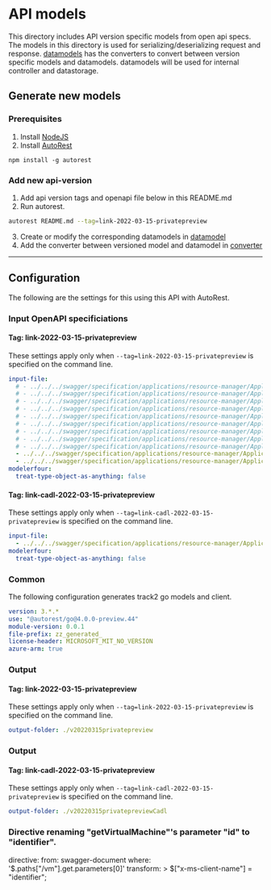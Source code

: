 # API models

This directory includes API version specific models from open api specs. The models in this directory is used for serializing/deserializing request and response. [datamodels](../datamodel/) has the converters to convert between version specific models and datamodels. datamodels will be used for internal controller and datastorage.

## Generate new models
### Prerequisites
1. Install [NodeJS](https://nodejs.org/)
2. Install [AutoRest](http://aka.ms/autorest)
```
npm install -g autorest
```

### Add new api-version

1. Add api version tags and openapi file below in this README.md
2. Run autorest.
```bash
autorest README.md --tag=link-2022-03-15-privatepreview
```
3. Create or modify the corresponding datamodels in [datamodel](../datamodel/)
4. Add the converter between versioned model and datamodel in [converter](../datamodel/converter/)

---

## Configuration

The following are the settings for this using this API with AutoRest.

### Input OpenAPI specificiations

#### Tag: link-2022-03-15-privatepreview

These settings apply only when `--tag=link-2022-03-15-privatepreview` is specified on the command line.

```yaml $(tag) == 'link-2022-03-15-privatepreview'
input-file:
  # - ../../../swagger/specification/applications/resource-manager/Applications.Link/preview/2022-03-15-privatepreview/mongoDatabases.json
  # - ../../../swagger/specification/applications/resource-manager/Applications.Link/preview/2022-03-15-privatepreview/rabbitMQMessageQueues.json
  # - ../../../swagger/specification/applications/resource-manager/Applications.Link/preview/2022-03-15-privatepreview/daprSecretStores.json
  # - ../../../swagger/specification/applications/resource-manager/Applications.Link/preview/2022-03-15-privatepreview/sqlDatabases.json
  # - ../../../swagger/specification/applications/resource-manager/Applications.Link/preview/2022-03-15-privatepreview/redisCaches.json
  # - ../../../swagger/specification/applications/resource-manager/Applications.Link/preview/2022-03-15-privatepreview/daprPubSubBrokers.json
  # - ../../../swagger/specification/applications/resource-manager/Applications.Link/preview/2022-03-15-privatepreview/daprInvokeHttpRoutes.json
  # - ../../../swagger/specification/applications/resource-manager/Applications.Link/preview/2022-03-15-privatepreview/daprStateStores.json
  # - ../../../swagger/specification/applications/resource-manager/Applications.Link/preview/2022-03-15-privatepreview/extenders.json
  - ../../../swagger/specification/applications/resource-manager/Applications.Link.Cadl/preview/2022-03-15-privatepreview/openapi.json
  - ../../../swagger/specification/applications/resource-manager/Applications.Link.Cadl/preview/2022-03-15-privatepreview/extenders.json
modelerfour: 
  treat-type-object-as-anything: false
```

#### Tag: link-cadl-2022-03-15-privatepreview

These settings apply only when `--tag=link-cadl-2022-03-15-privatepreview` is specified on the command line.

```yaml $(tag) == 'link-cadl-2022-03-15-privatepreview'
input-file:
  - ../../../swagger/specification/applications/resource-manager/Applications.Link.Cadl/preview/2022-03-15-privatepreview/openapi.json
modelerfour: 
  treat-type-object-as-anything: false
```

### Common

The following configuration generates track2 go models and client.

```yaml $(tag) != ''
version: 3.*.*
use: "@autorest/go@4.0.0-preview.44"
module-version: 0.0.1
file-prefix: zz_generated_
license-header: MICROSOFT_MIT_NO_VERSION
azure-arm: true
```

### Output

#### Tag: link-2022-03-15-privatepreview

These settings apply only when `--tag=link-2022-03-15-privatepreview` is specified on the command line.

```yaml $(tag) == 'link-2022-03-15-privatepreview'
output-folder: ./v20220315privatepreview
```
### Output

#### Tag: link-cadl-2022-03-15-privatepreview

These settings apply only when `--tag=link-cadl-2022-03-15-privatepreview` is specified on the command line.

```yaml $(tag) == 'link-cadl-2022-03-15-privatepreview'
output-folder: ./v20220315privatepreviewCadl
```

### Directive renaming "getVirtualMachine"'s parameter "id" to "identifier".
directive:
  from: swagger-document
  where: '$.paths["/vm"].get.parameters[0]'
  transform: >
    $["x-ms-client-name"] = "identifier";